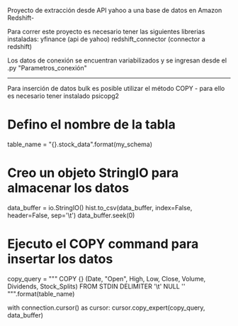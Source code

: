 Proyecto de extracción desde API yahoo a una base de datos en Amazon Redshift-

Para correr este proyecto es necesario tener las siguientes librerias instaladas:
yfinance (api de yahoo)
redshift_connector (connector a redshift)

Los datos de conexión se encuentran variabilizados y se ingresan desde el .py "Parametros_conexión"

----

Para inserción de datos bulk es posible utilizar el método COPY - para ello es necesario tener instalado psicopg2


# Defino el nombre de la tabla
table_name = "{}.stock_data".format(my_schema)

# Creo un objeto StringIO para almacenar los datos
data_buffer = io.StringIO()
hist.to_csv(data_buffer, index=False, header=False, sep='\t')
data_buffer.seek(0)

# Ejecuto el COPY command para insertar los datos
copy_query = """
    COPY {} (Date, "Open", High, Low, Close, Volume, Dividends, Stock_Splits)
    FROM STDIN
    DELIMITER '\t'
    NULL ''
""".format(table_name)

with connection.cursor() as cursor:
    cursor.copy_expert(copy_query, data_buffer)


